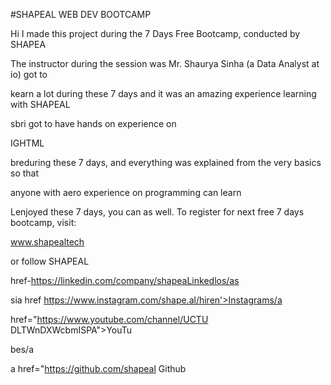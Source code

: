 #SHAPEAL WEB DEV BOOTCAMP

Hi I made this project during the 7 Days Free Bootcamp, conducted by SHAPEA

The instructor during the session was Mr. Shaurya Sinha (a Data Analyst at io) got to

kearn a lot during these 7 days and it was an amazing experience learning with SHAPEAL

sbri got to have hands on experience on

IGHTML

breduring these 7 days, and everything was explained from the very basics so that

anyone with aero experience on programming can learn

Lenjoyed these 7 days, you can as well. To register for next free 7 days bootcamp, visit:

www.shapealtech

or follow SHAPEAL

href-https://linkedin.com/company/shapeaLinkedlos/as

sia href https://www.instagram.com/shape.al/hiren'>Instagrams/a

href="https://www.youtube.com/channel/UCTU DLTWnDXWcbmISPA">YouTu

bes/a

a href="https://github.com/shapeal Github</a> 
